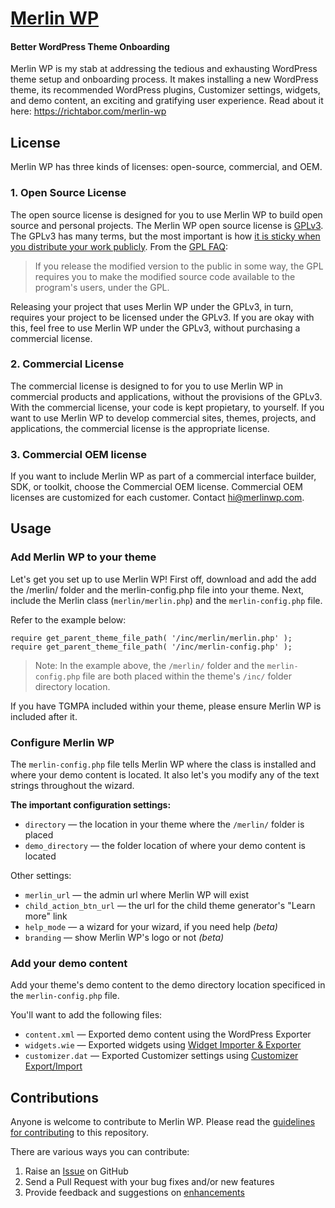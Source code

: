 # [Merlin WP](https://merlinwp.com)
#### Better WordPress Theme Onboarding 

Merlin WP is my stab at addressing the tedious and exhausting WordPress theme setup and onboarding process. It makes installing a new WordPress theme, its recommended WordPress plugins, Customizer settings, widgets, and demo content, an exciting and gratifying user experience. Read about it here: https://richtabor.com/merlin-wp

## License

Merlin WP has three kinds of licenses: open-source, commercial, and OEM.

### 1. Open Source License

The open source license is designed for you to use Merlin WP to build open source and personal projects. The Merlin WP open source license is [GPLv3](https://www.gnu.org/licenses/gpl-3.0.html). The GPLv3 has many terms, but the most important is how [it is sticky when you distribute your work publicly](https://www.gnu.org/licenses/gpl-3.0.html#section5). From the [GPL FAQ](https://www.gnu.org/licenses/gpl-faq.html#GPLRequireSourcePostedPublic "GPL FAQ"):

> If you release the modified version to the public in some way, the GPL requires you to make the modified source code available to the program's users, under the GPL.

Releasing your project that uses Merlin WP under the GPLv3, in turn, requires your project to be licensed under the GPLv3. If you are okay with this, feel free to use Merlin WP under the GPLv3, without purchasing a commercial license.

### 2. Commercial License

The commercial license is designed to for you to use Merlin WP in commercial products and applications, without the provisions of the GPLv3. With the commercial license, your code is kept propietary, to yourself. If you want to use Merlin WP to develop commercial sites, themes, projects, and applications, the commercial license is the appropriate license.

### 3. Commercial OEM license
  
If you want to include Merlin WP as part of a commercial interface builder, SDK, or toolkit, choose the Commercial OEM license. Commercial OEM licenses are customized for each customer. Contact hi@merlinwp.com.


## Usage

### Add Merlin WP to your theme
Let's get you set up to use Merlin WP! First off, download and add the add the /merlin/ folder and the merlin-config.php file into your theme. Next, include the Merlin class (`merlin/merlin.php`) and the `merlin-config.php` file. 

Refer to the example below:
```
require get_parent_theme_file_path( '/inc/merlin/merlin.php' );
require get_parent_theme_file_path( '/inc/merlin-config.php' );
```

> Note: In the example above, the `/merlin/` folder and the `merlin-config.php` file are both placed within the theme's `/inc/` folder directory location. 
>

If you have TGMPA included within your theme, please ensure Merlin WP is included after it.

### Configure Merlin WP
The `merlin-config.php` file tells Merlin WP where the class is installed and where your demo content is located. It also let's you modify any of the text strings throughout the wizard.

**The important configuration settings:**
* `directory` — the location in your theme where the `/merlin/` folder is placed
* `demo_directory` — the folder location of where your demo content is located

Other settings:
* `merlin_url` — the admin url where Merlin WP will exist
* `child_action_btn_url` — the url for the child theme generator's "Learn more" link
* `help_mode` — a wizard for your wizard, if you need help *(beta)*
* `branding` — show Merlin WP's logo or not *(beta)*

### Add your demo content
Add your theme's demo content to the demo directory location specificed in the `merlin-config.php` file.

You'll want to add the following files:
* `content.xml` — Exported demo content using the WordPress Exporter
* `widgets.wie` — Exported widgets using [Widget Importer & Exporter](https://wordpress.org/plugins/widget-importer-exporter/)
* `customizer.dat` — Exported Customizer settings using [Customizer Export/Import](https://wordpress.org/plugins/customizer-export-import/)


## Contributions
Anyone is welcome to contribute to Merlin WP. Please read the [guidelines for contributing](https://github.com/richtabor/MerlinWP/blob/master/.github/contributing.md) to this repository.

There are various ways you can contribute:

1. Raise an [Issue](https://github.com/richtabor/MerlinWP/issues) on GitHub
2. Send a Pull Request with your bug fixes and/or new features
3. Provide feedback and suggestions on [enhancements](https://github.com/richtabor/MerlinWP/issues?direction=desc&labels=Enhancement&page=1&sort=created&state=open)
